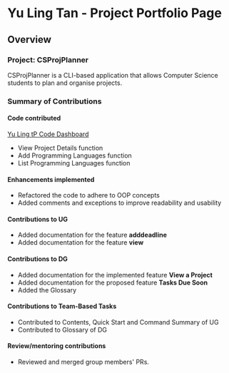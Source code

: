 # Yu Ling Tan - Project Portfolio Page

## Overview

### Project: CSProjPlanner

CSProjPlanner is a CLI-based application that allows Computer Science students to plan and organise projects.

### Summary of Contributions

#### Code contributed
[Yu Ling tP Code Dashboard](https://nus-cs2113-ay2122s2.github.io/tp-dashboard/?search=hearobe&breakdown=true&sort=groupTitle&sortWithin=title&since=2022-02-18&timeframe=commit&mergegroup=&groupSelect=groupByRepos&checkedFileTypes=docs~functional-code~test-code~other)

* View Project Details function
* Add Programming Languages function
* List Programming Languages function

#### Enhancements implemented

* Refactored the code to adhere to OOP concepts
* Added comments and exceptions to improve readability and usability

#### Contributions to UG

* Added documentation for the feature **adddeadline**
* Added documentation for the feature **view**

#### Contributions to DG

* Added documentation for the implemented feature **View a Project**
* Added documentation for the proposed feature **Tasks Due Soon**
* Added the Glossary

#### Contributions to Team-Based Tasks

* Contributed to Contents, Quick Start and Command Summary of UG
* Contributed to Glossary of DG

#### Review/mentoring contributions
* Reviewed and merged group members' PRs.